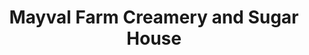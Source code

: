 ---
title: "Mayval Farm Creamery and Sugar House"
url: /westhampton/mayval-farm-creamery-and-sugar-house/
shop: Milch
---